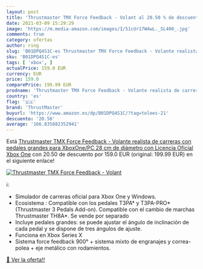 ```yaml
---
layout: post
title: 'Thrustmaster TMX Force Feedback - Volant al 20.50 % de descuento'
date: 2021-03-09 15:29:29
image: 'https://m.media-amazon.com/images/I/51cUr17W4wL._SL400_.jpg'
comments: true
category: ofertas
author: ring
slug: 'B01DPQ4S1C-es Thrustmaster TMX Force Feedback - Volante realista de...'
sku: 'B01DPQ4S1C-es'
tags: [ 'xbox', ]
actualPrice: 159.0 EUR
currency: EUR
price: 159.0
comparePrice: 199.99 EUR
prodname: 'Thrustmaster TMX Force Feedback - Volante realista de carreras con pedales grandes para XboxOne/PC  28 cm de diámetro  con Licencia Oficial Xbox One'
country: 'es'
flag: '🇪🇸'
brand: 'ThrustMaster'
buyurl: 'https://www.amazon.es/dp/B01DPQ4S1C/?tag=tolees-21'
descuento: '20.50'
average: '166.835882352941'
---
```


Está [Thrustmaster TMX Force Feedback - Volante realista de carreras con pedales grandes para XboxOne/PC  28 cm de diámetro  con Licencia Oficial Xbox One](https://www.amazon.es/dp/B01DPQ4S1C/?tag=tolees-21) con 20.50 de descuento por 159.0 EUR (original: 199.99 EUR) en el siguiente enlace!

[![Thrustmaster TMX Force Feedback - Volant](https://m.media-amazon.com/images/I/51cUr17W4wL._SL400_.jpg)](https://www.amazon.es/dp/B01DPQ4S1C/?tag=tolees-21)

ℹ️:

- Simulador de carreras oficial para Xbox One y Windows.
- Ecosistema : Compatible con los pedales T3PA* y T3PA-PRO* (Thrustmaster 3 Pedals Add-on). Compatible con el cambio de marchas Thrustmaster TH8A*. Se vende por separado
- Incluye pedales grandes: se puede ajustar el ángulo de inclinación de cada pedal y se dispone de tres ángulos de ajuste.
- Funciona en Xbox Series X
- Sistema force feedback 900° + sistema mixto de engranajes y correa-polea + eje metálico con rodamientos.

[🛒 Ver la oferta!!](https://www.amazon.es/dp/B01DPQ4S1C/?tag=tolees-21)

